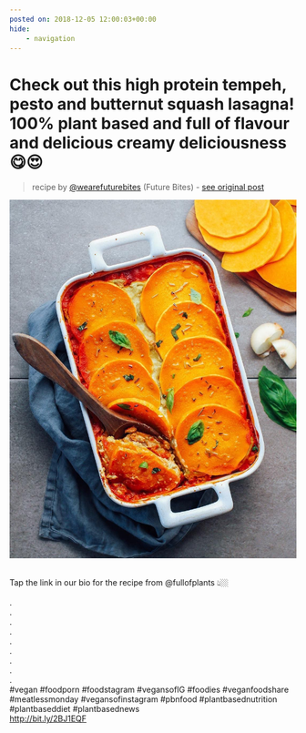 ```yaml
---
posted on: 2018-12-05 12:00:03+00:00
hide:
    - navigation
---
```


# Check out this high protein tempeh, pesto and butternut squash lasagna! 100% plant based and full of flavour and delicious creamy deliciousness 😋😍⠀ 

> recipe by [@wearefuturebites](https://www.instagram.com/wearefuturebites/) 
(Future Bites) - [see original post](https://instagram.com/p/BrAT5WNAO_N)

![](../img/wearefuturebites_05-12-2018_1212.png)

⠀  
Tap the link in our bio for the recipe from @fullofplants 👆🏼⠀  
⠀  
.⠀  
.⠀  
.⠀  
.⠀  
.⠀  
.⠀  
.⠀  
.⠀  
.⠀  
\#vegan \#foodporn \#foodstagram \#vegansofIG \#foodies \#veganfoodshare \#meatlessmonday \#vegansofinstagram \#pbnfood \#plantbasednutrition \#plantbaseddiet \#plantbasednews⠀  
http://bit.ly/2BJ1EQF   
